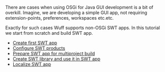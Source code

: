 There are cases when using OSGi for Java GUI development is a bit of overkill. Imagine, we are developing a simple GUI app, not requiring extension-points, preferences, workspaces etc.etc.

Exactly for such cases Wuff supports non-OSGi SWT apps. In this tutorial we start from scratch and build SWT app.

- [Create first SWT app](Create-first-SWT-app)
- [Configure SWT products](Configure-SWT-products)
- [Prepare SWT app for multiproject build](Prepare-SWT-app-for-multiproject-build)
- [Create SWT library and use it in SWT app](Create-SWT-library-and-use-it-in-SWT-app)
- [Localize SWT app](Localize-SWT-app)
